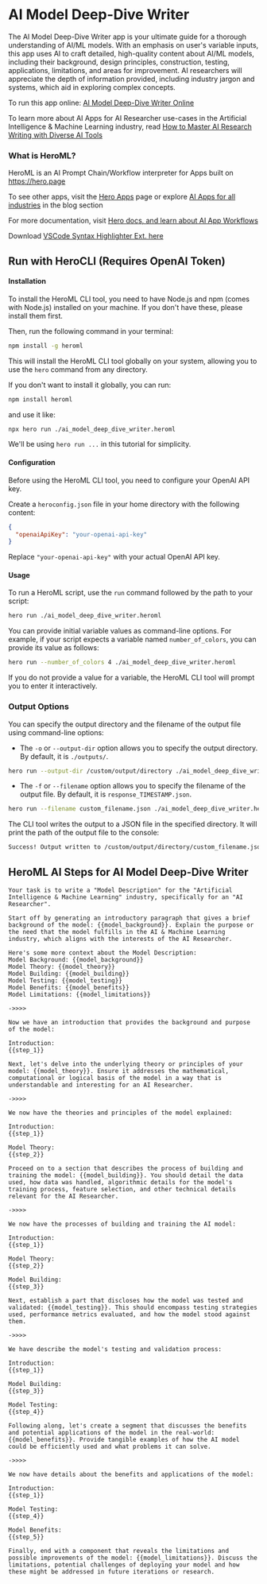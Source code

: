 # AI Model Deep-Dive Writer

The AI Model Deep-Dive Writer app is your ultimate guide for a thorough understanding of AI/ML models. With an emphasis on user's variable inputs, this app uses AI to craft detailed, high-quality content about AI/ML models, including their background, design principles, construction, testing, applications, limitations, and areas for improvement. AI researchers will appreciate the depth of information provided, including industry jargon and systems, which aid in exploring complex concepts.

To run this app online: [AI Model Deep-Dive Writer Online](https://hero.page/app/ai-model-deep-dive-writer-comprehensive-ai-model-explainer/yUAH1NQoEWqgoaTvOxYx)

To learn more about AI Apps for AI Researcher use-cases in the Artificial Intelligence & Machine Learning industry, read [How to Master AI Research Writing with Diverse AI Tools](https://hero.page/blog/ai/artificial-intelligence-and-machine-learning/how-to-master-ai-research-writing-with-diverse-ai-tools/170731)

### What is HeroML?
HeroML is an AI Prompt Chain/Workflow interpreter for Apps built on https://hero.page 

To see other apps, visit the [Hero Apps](https://hero.page/apps) page or explore [AI Apps for all industries](https://hero.page/blog) in the blog section

For more documentation, visit [Hero docs, and learn about AI App Workflows](https://hero.page/tutorials/introduction-to-heroml)

Download [VSCode Syntax Highlighter Ext. here](https://marketplace.visualstudio.com/items?itemName=hero-page.heroml)

## Run with HeroCLI (Requires OpenAI Token)

#### Installation

To install the HeroML CLI tool, you need to have Node.js and npm (comes with Node.js) installed on your machine. If you don't have these, please install them first. 

Then, run the following command in your terminal:

```bash
npm install -g heroml
```

This will install the HeroML CLI tool globally on your system, allowing you to use the `hero` command from any directory.

If you don't want to install it globally, you can run:

```bash
npm install heroml
```

and use it like:

```bash
npx hero run ./ai_model_deep_dive_writer.heroml
```

We'll be using `hero run ...` in this tutorial for simplicity.

#### Configuration

Before using the HeroML CLI tool, you need to configure your OpenAI API key. 

Create a `heroconfig.json` file in your home directory with the following content:

```json
{
  "openaiApiKey": "your-openai-api-key"
}
```

Replace `"your-openai-api-key"` with your actual OpenAI API key.

#### Usage

To run a HeroML script, use the `run` command followed by the path to your script:

```bash
hero run ./ai_model_deep_dive_writer.heroml
```

You can provide initial variable values as command-line options. For example, if your script expects a variable named `number_of_colors`, you can provide its value as follows:

```bash
hero run --number_of_colors 4 ./ai_model_deep_dive_writer.heroml
```

If you do not provide a value for a variable, the HeroML CLI tool will prompt you to enter it interactively.

### Output Options

You can specify the output directory and the filename of the output file using command-line options:

- The `-o` or `--output-dir` option allows you to specify the output directory. By default, it is `./outputs/`.

```bash
hero run --output-dir /custom/output/directory ./ai_model_deep_dive_writer.heroml
```

- The `-f` or `--filename` option allows you to specify the filename of the output file. By default, it is `response_TIMESTAMP.json`.

```bash
hero run --filename custom_filename.json ./ai_model_deep_dive_writer.heroml
```

The CLI tool writes the output to a JSON file in the specified directory. It will print the path of the output file to the console:

```bash
Success! Output written to /custom/output/directory/custom_filename.json
```


## HeroML AI Steps for AI Model Deep-Dive Writer
```
Your task is to write a "Model Description" for the "Artificial Intelligence & Machine Learning" industry, specifically for an "AI Researcher". 

Start off by generating an introductory paragraph that gives a brief background of the model: {{model_background}}. Explain the purpose or the need that the model fulfills in the AI & Machine Learning industry, which aligns with the interests of the AI Researcher.

Here's some more context about the Model Description:
Model Background: {{model_background}}
Model Theory: {{model_theory}}
Model Building: {{model_building}}
Model Testing: {{model_testing}}
Model Benefits: {{model_benefits}}
Model Limitations: {{model_limitations}}

->>>>

Now we have an introduction that provides the background and purpose of the model:

Introduction:
{{step_1}}

Next, let's delve into the underlying theory or principles of your model: {{model_theory}}. Ensure it addresses the mathematical, computational or logical basis of the model in a way that is understandable and interesting for an AI Researcher.

->>>>

We now have the theories and principles of the model explained:

Introduction:
{{step_1}}

Model Theory:
{{step_2}}

Proceed on to a section that describes the process of building and training the model: {{model_building}}. You should detail the data used, how data was handled, algorithmic details for the model's training process, feature selection, and other technical details relevant for the AI Researcher.

->>>>

We now have the processes of building and training the AI model:

Introduction:
{{step_1}}

Model Theory:
{{step_2}}

Model Building:
{{step_3}}

Next, establish a part that discloses how the model was tested and validated: {{model_testing}}. This should encompass testing strategies used, performance metrics evaluated, and how the model stood against them.

->>>>

We have describe the model's testing and validation process:

Introduction:
{{step_1}}

Model Building:
{{step_3}}

Model Testing:
{{step_4}}

Following along, let's create a segment that discusses the benefits and potential applications of the model in the real-world: {{model_benefits}}. Provide tangible examples of how the AI model could be efficiently used and what problems it can solve.

->>>>

We now have details about the benefits and applications of the model:

Introduction:
{{step_1}}

Model Testing:
{{step_4}}

Model Benefits:
{{step_5}}

Finally, end with a component that reveals the limitations and possible improvements of the model: {{model_limitations}}. Discuss the limitations, potential challenges of deploying your model and how these might be addressed in future iterations or research.


```

